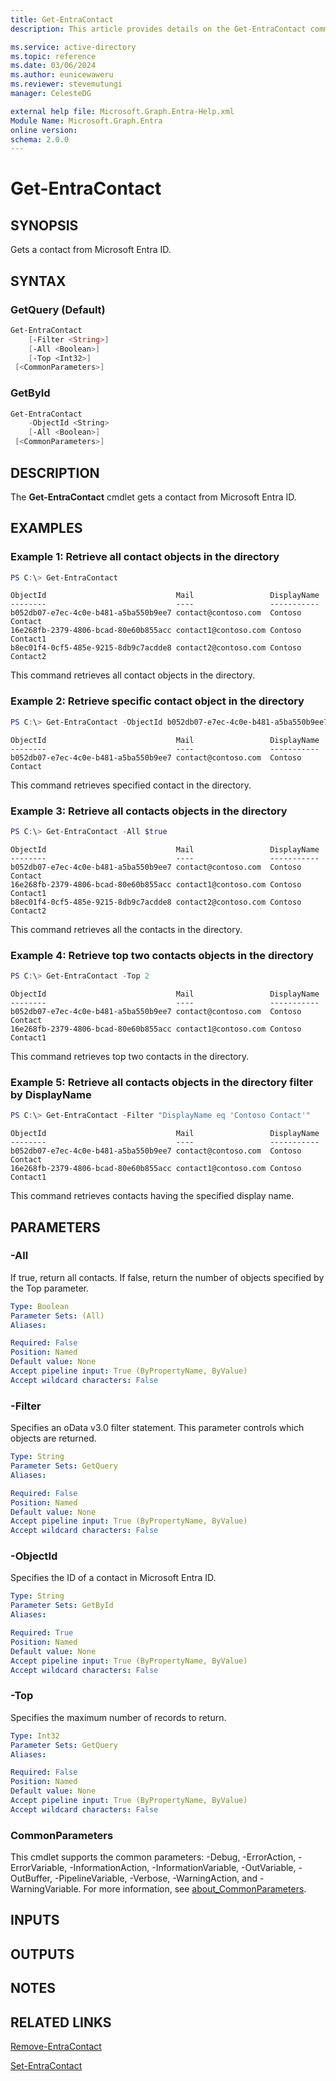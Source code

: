 ```yaml
---
title: Get-EntraContact
description: This article provides details on the Get-EntraContact command.

ms.service: active-directory
ms.topic: reference
ms.date: 03/06/2024
ms.author: eunicewaweru
ms.reviewer: stevemutungi
manager: CelesteDG

external help file: Microsoft.Graph.Entra-Help.xml
Module Name: Microsoft.Graph.Entra
online version:
schema: 2.0.0
---
```


# Get-EntraContact

## SYNOPSIS
Gets a contact from Microsoft Entra ID.

## SYNTAX

### GetQuery (Default)
```powershell
Get-EntraContact 
    [-Filter <String>] 
    [-All <Boolean>] 
    [-Top <Int32>] 
 [<CommonParameters>]
```

### GetById
```powershell
Get-EntraContact 
    -ObjectId <String> 
    [-All <Boolean>] 
 [<CommonParameters>]
```

## DESCRIPTION
The **Get-EntraContact** cmdlet gets a contact from Microsoft Entra ID.

## EXAMPLES

### Example 1: Retrieve all contact objects in the directory
```powershell
PS C:\> Get-EntraContact
```

```output
ObjectId                             Mail                 DisplayName
--------                             ----                 -----------
b052db07-e7ec-4c0e-b481-a5ba550b9ee7 contact@contoso.com  Contoso Contact
16e268fb-2379-4806-bcad-80e60b855acc contact1@contoso.com Contoso Contact1
b8ec01f4-0cf5-485e-9215-8db9c7acdde8 contact2@contoso.com Contoso Contact2
```

This command retrieves all contact objects in the directory.  

### Example 2: Retrieve specific contact object in the directory
```powershell
PS C:\> Get-EntraContact -ObjectId b052db07-e7ec-4c0e-b481-a5ba550b9ee7
```

```output
ObjectId                             Mail                 DisplayName
--------                             ----                 -----------
b052db07-e7ec-4c0e-b481-a5ba550b9ee7 contact@contoso.com  Contoso Contact
```

This command retrieves specified contact in the directory.  

### Example 3: Retrieve all contacts objects in the directory
```powershell
PS C:\> Get-EntraContact -All $true
```

```output
ObjectId                             Mail                 DisplayName
--------                             ----                 -----------
b052db07-e7ec-4c0e-b481-a5ba550b9ee7 contact@contoso.com  Contoso Contact
16e268fb-2379-4806-bcad-80e60b855acc contact1@contoso.com Contoso Contact1
b8ec01f4-0cf5-485e-9215-8db9c7acdde8 contact2@contoso.com Contoso Contact2
```

This command retrieves all the contacts in the directory.

### Example 4: Retrieve top two contacts objects in the directory
```powershell
PS C:\> Get-EntraContact -Top 2
```

```output
ObjectId                             Mail                 DisplayName
--------                             ----                 -----------
b052db07-e7ec-4c0e-b481-a5ba550b9ee7 contact@contoso.com  Contoso Contact
16e268fb-2379-4806-bcad-80e60b855acc contact1@contoso.com Contoso Contact1
```

This command retrieves top two contacts in the directory.

### Example 5: Retrieve all contacts objects in the directory filter by DisplayName
```powershell
PS C:\> Get-EntraContact -Filter "DisplayName eq 'Contoso Contact'"
```

```output
ObjectId                             Mail                 DisplayName
--------                             ----                 -----------
b052db07-e7ec-4c0e-b481-a5ba550b9ee7 contact@contoso.com  Contoso Contact
16e268fb-2379-4806-bcad-80e60b855acc contact1@contoso.com Contoso Contact1
```

This command retrieves contacts having the specified display name.

## PARAMETERS

### -All
If true, return all contacts.
If false, return the number of objects specified by the Top parameter.

```yaml
Type: Boolean
Parameter Sets: (All)
Aliases:

Required: False
Position: Named
Default value: None
Accept pipeline input: True (ByPropertyName, ByValue)
Accept wildcard characters: False
```

### -Filter
Specifies an oData v3.0 filter statement.
This parameter controls which objects are returned.

```yaml
Type: String
Parameter Sets: GetQuery
Aliases:

Required: False
Position: Named
Default value: None
Accept pipeline input: True (ByPropertyName, ByValue)
Accept wildcard characters: False
```

### -ObjectId
Specifies the ID of a contact in Microsoft Entra ID.

```yaml
Type: String
Parameter Sets: GetById
Aliases:

Required: True
Position: Named
Default value: None
Accept pipeline input: True (ByPropertyName, ByValue)
Accept wildcard characters: False
```

### -Top
Specifies the maximum number of records to return.

```yaml
Type: Int32
Parameter Sets: GetQuery
Aliases:

Required: False
Position: Named
Default value: None
Accept pipeline input: True (ByPropertyName, ByValue)
Accept wildcard characters: False
```

### CommonParameters
This cmdlet supports the common parameters: -Debug, -ErrorAction, -ErrorVariable, -InformationAction, -InformationVariable, -OutVariable, -OutBuffer, -PipelineVariable, -Verbose, -WarningAction, and -WarningVariable. For more information, see [about_CommonParameters](https://go.microsoft.com/fwlink/?LinkID=113216).

## INPUTS

## OUTPUTS

## NOTES

## RELATED LINKS

[Remove-EntraContact](Remove-EntraContact.md)

[Set-EntraContact](Set-EntraContact.md)

